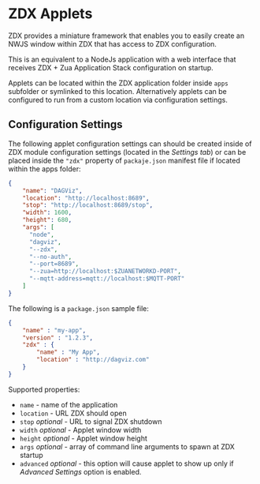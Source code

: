 # ZDX Applets

ZDX provides a miniature framework that enables you to easily create an NWJS window within ZDX that has access to ZDX configuration.

This is an equivalent to a NodeJs application with a web interface that receives ZDX + Zua Application Stack configuration on startup.

Applets can be located within the ZDX application folder inside `apps` subfolder or symlinked to this location.
Alternatively applets can be configured to run from a custom location via configuration settings.


## Configuration Settings

The following applet configuration settings can should be created inside of ZDX module
configuration settings (located in the *Settings tab*) or can be placed inside the `"zdx"`
property of `packaje.json` manifest file if located within the apps folder:

```json
{
    "name": "DAGViz",
    "location": "http://localhost:8689",
    "stop": "http://localhost:8689/stop",
    "width": 1600,
    "height": 680,
    "args": [
      "node",
      "dagviz",
      "--zdx",
      "--no-auth",
      "--port=8689",
      "--zua=http://localhost:$ZUANETWORKD-PORT",
      "--mqtt-address=mqtt://localhost:$MQTT-PORT"
    ]
}
```

The following is a `package.json` sample file:

```json
{
    "name" : "my-app",
    "version" : "1.2.3",
    "zdx" : { 
        "name" : "My App",
        "location" : "http://dagviz.com"
    }
}
```

Supported properties:
- `name` - name of the application
- `location` - URL ZDX should open
- `stop` *optional* - URL to signal ZDX shutdown
- `width` *optional* - Applet window width
- `height` *optional* - Applet window height
- `args` *optional* - array of command line arguments to spawn at ZDX startup
- `advanced` *optional* - this option will cause applet to show up only if *Advanced Settings* option is enabled.
